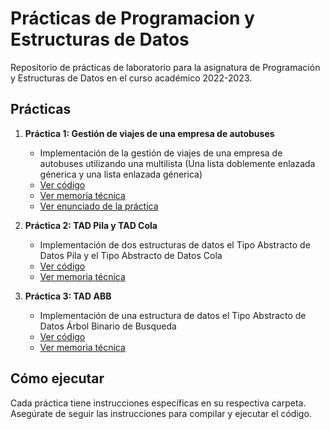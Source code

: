 # Prácticas de Programacion y Estructuras de Datos
Repositorio de prácticas de laboratorio para la asignatura de Programación y Estructuras de Datos en el curso académico 2022-2023.

## Prácticas

1. **Práctica 1: Gestión de viajes de una empresa de autobuses**
   - Implementación de la gestión de viajes de una empresa de autobuses utilizando una multilista (Una lista doblemente enlazada génerica y una lista enlazada génerica)
   - [Ver código](PED_P1_4L_1/GestionEmpresaAutobuses/src)
   - [Ver memoria técnica](PED_P1_4L_1/Memoria-Practica1.pdf)
   - [Ver enunciado de la práctica](PED_P1_4L_1/PED_Practica1_2022-23_multilista-Autobuses.pdf)
     
2. **Práctica 2: TAD Pila y TAD Cola**
   - Implementación de dos estructuras de datos el Tipo Abstracto de Datos Pila y el Tipo Abstracto de Datos Cola
   - [Ver código](PED_P2_4L_1/TADs-Pila-y-Cola/src)
   - [Ver memoria técnica](PED_P2_4L_1/Memoria-Practica2.pdf)
     
3. **Práctica 3: TAD ABB**
   - Implementación de una estructura de datos el Tipo Abstracto de Datos Árbol Binario de Busqueda
   - [Ver código](PED_P3_4L_1/TAD-ABB/src)
   - [Ver memoria técnica](PED_P3_4L_1/Memoria-Practica3.pdf)

## Cómo ejecutar

Cada práctica tiene instrucciones específicas en su respectiva carpeta. Asegúrate de seguir las instrucciones para compilar y ejecutar el código.
